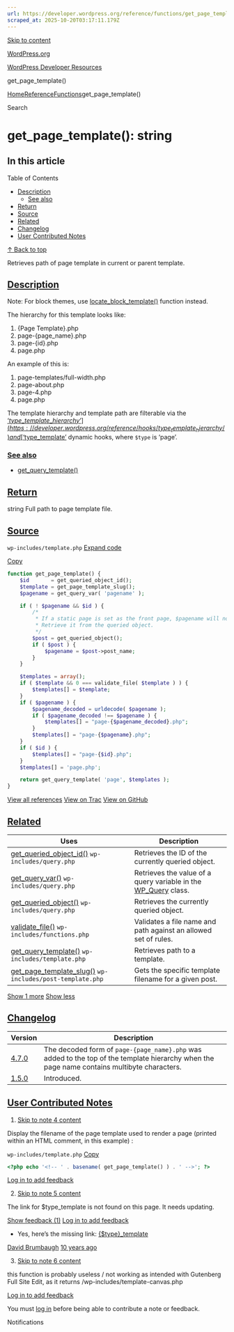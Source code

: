 ```yaml
---
url: https://developer.wordpress.org/reference/functions/get_page_template
scraped_at: 2025-10-20T03:17:11.179Z
---
```


[Skip to content](https://developer.wordpress.org/reference/functions/get_page_template/#wp--skip-link--target)

[WordPress.org](https://wordpress.org/)

[WordPress Developer Resources](https://developer.wordpress.org/)

get\_page\_template()


[Home](https://developer.wordpress.org/)[Reference](https://developer.wordpress.org/reference/)[Functions](https://developer.wordpress.org/reference/functions/)get\_page\_template()

Search

# get\_page\_template(): string

## In this article

Table of Contents

- [Description](https://developer.wordpress.org/reference/functions/get_page_template/#description)
  - [See also](https://developer.wordpress.org/reference/functions/get_page_template/#see-also)
- [Return](https://developer.wordpress.org/reference/functions/get_page_template/#return)
- [Source](https://developer.wordpress.org/reference/functions/get_page_template/#source)
- [Related](https://developer.wordpress.org/reference/functions/get_page_template/#related)
- [Changelog](https://developer.wordpress.org/reference/functions/get_page_template/#changelog)
- [User Contributed Notes](https://developer.wordpress.org/reference/functions/get_page_template/#user-contributed-notes)

[↑ Back to top](https://developer.wordpress.org/reference/functions/get_page_template/#wp--skip-link--target)

Retrieves path of page template in current or parent template.

## [Description](https://developer.wordpress.org/reference/functions/get_page_template/\#description)

Note: For block themes, use [locate\_block\_template()](https://developer.wordpress.org/reference/functions/locate_block_template/) function instead.

The hierarchy for this template looks like:

1. {Page Template}.php
2. page-{page\_name}.php
3. page-{id}.php
4. page.php

An example of this is:

1. page-templates/full-width.php
2. page-about.php
3. page-4.php
4. page.php

The template hierarchy and template path are filterable via the [‘$type\_template\_hierarchy’](https://developer.wordpress.org/reference/hooks/type_template_hierarchy/) and [‘$type\_template’](https://developer.wordpress.org/reference/hooks/type_template/) dynamic hooks, where `$type` is ‘page’.

### [See also](https://developer.wordpress.org/reference/functions/get_page_template/\#see-also)

- [get\_query\_template()](https://developer.wordpress.org/reference/functions/get_query_template)

## [Return](https://developer.wordpress.org/reference/functions/get_page_template/\#return)

string Full path to page template file.

## [Source](https://developer.wordpress.org/reference/functions/get_page_template/\#source)

`wp-includes/template.php`
[Expand code](https://developer.wordpress.org/reference/functions/get_page_template/#)

[Copy](https://developer.wordpress.org/reference/functions/get_page_template/#)

```php
function get_page_template() {
	$id       = get_queried_object_id();
	$template = get_page_template_slug();
	$pagename = get_query_var( 'pagename' );

	if ( ! $pagename && $id ) {
		/*
		 * If a static page is set as the front page, $pagename will not be set.
		 * Retrieve it from the queried object.
		 */
		$post = get_queried_object();
		if ( $post ) {
			$pagename = $post->post_name;
		}
	}

	$templates = array();
	if ( $template && 0 === validate_file( $template ) ) {
		$templates[] = $template;
	}
	if ( $pagename ) {
		$pagename_decoded = urldecode( $pagename );
		if ( $pagename_decoded !== $pagename ) {
			$templates[] = "page-{$pagename_decoded}.php";
		}
		$templates[] = "page-{$pagename}.php";
	}
	if ( $id ) {
		$templates[] = "page-{$id}.php";
	}
	$templates[] = 'page.php';

	return get_query_template( 'page', $templates );
}

```

[View all references](https://developer.wordpress.org/reference/files/wp-includes/template.php/) [View on Trac](https://core.trac.wordpress.org/browser/tags/6.8.3/src/wp-includes/template.php#L467) [View on GitHub](https://github.com/WordPress/wordpress-develop/blob/6.8.3/src/wp-includes/template.php#L467-L500)

## [Related](https://developer.wordpress.org/reference/functions/get_page_template/\#related)

| Uses | Description |
| --- | --- |
| [get\_queried\_object\_id()](https://developer.wordpress.org/reference/functions/get_queried_object_id/) `wp-includes/query.php` | Retrieves the ID of the currently queried object. |
| [get\_query\_var()](https://developer.wordpress.org/reference/functions/get_query_var/) `wp-includes/query.php` | Retrieves the value of a query variable in the [WP\_Query](https://developer.wordpress.org/reference/classes/wp_query/) class. |
| [get\_queried\_object()](https://developer.wordpress.org/reference/functions/get_queried_object/) `wp-includes/query.php` | Retrieves the currently queried object. |
| [validate\_file()](https://developer.wordpress.org/reference/functions/validate_file/) `wp-includes/functions.php` | Validates a file name and path against an allowed set of rules. |
| [get\_query\_template()](https://developer.wordpress.org/reference/functions/get_query_template/) `wp-includes/template.php` | Retrieves path to a template. |
| [get\_page\_template\_slug()](https://developer.wordpress.org/reference/functions/get_page_template_slug/) `wp-includes/post-template.php` | Gets the specific template filename for a given post. |

[Show 1 more](https://developer.wordpress.org/reference/functions/get_page_template/#) [Show less](https://developer.wordpress.org/reference/functions/get_page_template/#)

## [Changelog](https://developer.wordpress.org/reference/functions/get_page_template/\#changelog)

| Version | Description |
| --- | --- |
| [4.7.0](https://developer.wordpress.org/reference/since/4.7.0/) | The decoded form of `page-{page_name}.php` was added to the top of the template hierarchy when the page name contains multibyte characters. |
| [1.5.0](https://developer.wordpress.org/reference/since/1.5.0/) | Introduced. |

## [User Contributed Notes](https://developer.wordpress.org/reference/functions/get_page_template/\#user-contributed-notes)

1. [Skip to note 4 content](https://developer.wordpress.org/reference/functions/get_page_template/#comment-content-523)



Display the filename of the page template used to render a page (printed within an HTML comment, in this example) :





`wp-includes/template.php`
[Copy](https://developer.wordpress.org/reference/functions/get_page_template/#)




```php
<?php echo '<!-- ' . basename( get_page_template() ) . ' -->'; ?>
```







[Log in to add feedback](https://login.wordpress.org/?redirect_to=https%3A%2F%2Fdeveloper.wordpress.org%2Freference%2Ffunctions%2Fget_page_template%2F%3Freplytocom%3D523%23feedback-editor-523)

2. [Skip to note 5 content](https://developer.wordpress.org/reference/functions/get_page_template/#comment-content-868)



The link for $type\_template is not found on this page. It needs updating.





[Show feedback (1)](https://developer.wordpress.org/reference/functions/get_page_template/#) [Log in to add feedback](https://login.wordpress.org/?redirect_to=https%3A%2F%2Fdeveloper.wordpress.org%2Freference%2Ffunctions%2Fget_page_template%2F%3Freplytocom%3D868%23feedback-editor-868)



- Yes, here’s the missing link: [{$type}\_template](https://developer.wordpress.org/reference/hooks/type_template/)



[David Brumbaugh](https://profiles.wordpress.org/dbrumbaugh10up/) [10 years ago](https://developer.wordpress.org/reference/functions/get_page_template/#comment-875)


3. [Skip to note 6 content](https://developer.wordpress.org/reference/functions/get_page_template/#comment-content-5978)



this function is probably useless / not working as intended with Gutenberg Full Site Edit, as it returns /wp-includes/template-canvas.php





[Log in to add feedback](https://login.wordpress.org/?redirect_to=https%3A%2F%2Fdeveloper.wordpress.org%2Freference%2Ffunctions%2Fget_page_template%2F%3Freplytocom%3D5978%23feedback-editor-5978)


You must [log in](https://login.wordpress.org/?redirect_to=https%3A%2F%2Fdeveloper.wordpress.org%2Freference%2Ffunctions%2Fget_page_template%2F) before being able to contribute a note or feedback.

Notifications